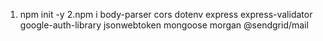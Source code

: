 1. npm init -y
2.npm i body-parser cors dotenv express express-validator google-auth-library jsonwebtoken mongoose morgan @sendgrid/mail
